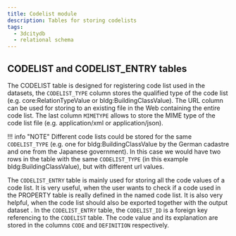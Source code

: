 ```yaml
---
title: Codelist module
description: Tables for storing codelists
tags:
  - 3dcitydb
  - relational schema
---
```


## CODELIST and CODELIST_ENTRY tables

The CODELIST table is designed for registering code list used in the datasets, the ``CODELIST_TYPE`` column stores the qualified type of the code list (e.g. core:RelationTypeValue or bldg:BuildingClassValue). The URL column can be used for storing to an existing file in the Web containing the entire code list. The last column ``MIMETYPE`` allows to store the MIME type of the code list file (e.g. application/xml or application/json).

!!! info "NOTE"
Different code lists could be stored for the same ``CODELIST_TYPE`` (e.g. one for bldg:BuildingClassValue by the German cadastre and one from the Japanese government). In this case we would have two rows in the table with the same ``CODELIST_TYPE`` (in this example bldg:BuildingClassValue), but with different url values.

The ``CODELIST_ENTRY`` table is mainly used for storing all the code values of a code list. It is very useful, when the user wants to check if a code used in the PROPERTY table is really defined in the named code list. It is also very helpful, when the code list should also be exported together with the output dataset . In the ``CODELIST_ENTRY`` table, the ``CODELIST_ID`` is a foreign key referencing to the ``CODELIST`` table. The code value and its explanation are stored in the columns ``CODE`` and ``DEFINITION`` respectively.
